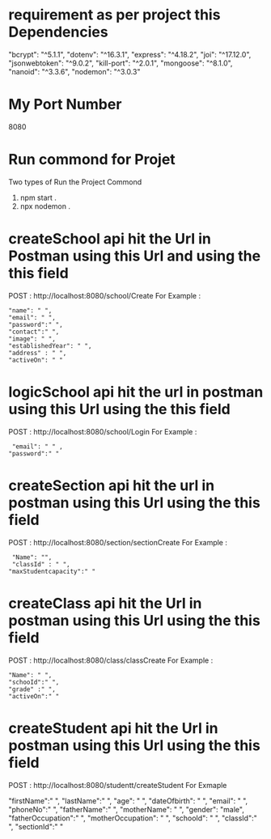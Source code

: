 # requirement as per project this Dependencies 
"bcrypt": "^5.1.1",
    "dotenv": "^16.3.1",
    "express": "^4.18.2",
    "joi": "^17.12.0",
    "jsonwebtoken": "^9.0.2",
    "kill-port": "^2.0.1",
    "mongoose": "^8.1.0",
    "nanoid": "^3.3.6",
    "nodemon": "^3.0.3"


# My Port Number 
8080


# Run commond for Projet 
Two types of Run the Project Commond
1. npm start .
2. npx nodemon .

# createSchool api hit the Url in Postman using this  Url and using the this field
POST : http://localhost:8080/school/Create
For Example : 

    "name": " ",
    "email": " ",
    "password":" ",
    "contact":" ",
    "image": " ",
    "establishedYear": " ",
    "address" : " ",
    "activeOn": " "


# logicSchool api hit the url in postman using this Url using the this field
POST : http://localhost:8080/school/Login
For Example : 

     "email": " " ,
    "password":" "


# createSection api hit  the url in postman using this Url using the this field
POST : http://localhost:8080/section/sectionCreate 
For Example : 

     "Name": "",
     "classId" : " ",
    "maxStudentcapacity":" "

# createClass api hit the Url in postman using this Url using the this field
POST : http://localhost:8080/class/classCreate
For Example : 

    "Name": " ",
    "schooId":" ",
    "grade" :" ",
    "activeOn":" "

# createStudent api hit the Url in postman using this Url using the this field
POST : http://localhost:8080/studentt/createStudent
For Exmaple

  "firstName":" ", 
    "lastName":" ",
    "age": " ",
    "dateOfbirth": " ",
    "email": " ",
    "phoneNo":" ",
    "fatherName":" ",
    "motherName": " ",
    "gender": "male",
    "fatherOccupation":" ",
    "motherOccupation": " ",
    "schooId": " ",
    "classId":" ",
    "sectionId":" " 


    




